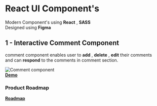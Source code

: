 # React UI Component's

Modern Component's using **React** , **SASS** <br>
Designed using **Figma**

## 1 - Interactive Comment Component
comment component enables user to **add** , **delete** , **edit** their comments and can **respond** to the comments in comment section.

![Comment component](https://user-images.githubusercontent.com/54265857/186904658-ba8d51ce-1d66-407e-90f2-2f14d788247a.gif) <br>
**[Demo](https://comment-component-demo.netlify.app/)**

### Product Roadmap
**[Roadmap](https://github.com/users/Arunkumar-R-R/projects/1/views/1)**
